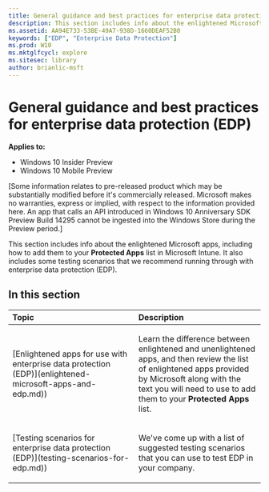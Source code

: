 ```yaml
---
title: General guidance and best practices for enterprise data protection (EDP) (Windows 10)
description: This section includes info about the enlightened Microsoft apps, including how to add them to your Protected Apps list in Microsoft Intune. It also includes some testing scenarios that we recommend running through with enterprise data protection (EDP).
ms.assetid: AA94E733-53BE-49A7-938D-1660DEAF52B0
keywords: ["EDP", "Enterprise Data Protection"]
ms.prod: W10
ms.mktglfcycl: explore
ms.sitesec: library
author: brianlic-msft
---
```


# General guidance and best practices for enterprise data protection (EDP)


**Applies to:**

-   Windows 10 Insider Preview
-   Windows 10 Mobile Preview

\[Some information relates to pre-released product which may be substantially modified before it's commercially released. Microsoft makes no warranties, express or implied, with respect to the information provided here. An app that calls an API introduced in Windows 10 Anniversary SDK Preview Build 14295 cannot be ingested into the Windows Store during the Preview period.\]

This section includes info about the enlightened Microsoft apps, including how to add them to your **Protected Apps** list in Microsoft Intune. It also includes some testing scenarios that we recommend running through with enterprise data protection (EDP).

## In this section


<table>
<colgroup>
<col width="50%" />
<col width="50%" />
</colgroup>
<thead>
<tr class="header">
<th align="left">Topic</th>
<th align="left">Description</th>
</tr>
</thead>
<tbody>
<tr class="odd">
<td align="left"><p>[Enlightened apps for use with enterprise data protection (EDP)](enlightened-microsoft-apps-and-edp.md))</p></td>
<td align="left"><p>Learn the difference between enlightened and unenlightened apps, and then review the list of enlightened apps provided by Microsoft along with the text you will need to use to add them to your <strong>Protected Apps</strong> list.</p></td>
</tr>
<tr class="even">
<td align="left"><p>[Testing scenarios for enterprise data protection (EDP)](testing-scenarios-for-edp.md))</p></td>
<td align="left"><p>We've come up with a list of suggested testing scenarios that you can use to test EDP in your company.</p></td>
</tr>
</tbody>
</table>

 

 

 





